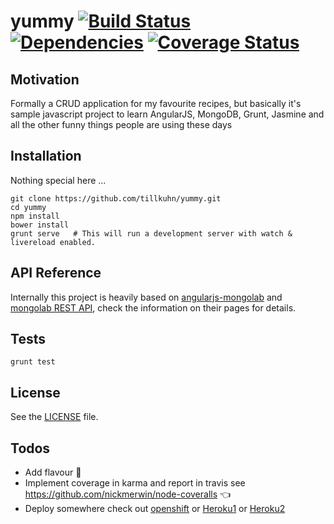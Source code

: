 yummy [![Build Status](https://travis-ci.org/tillkuhn/yummy.svg?branch=master)](https://travis-ci.org/tillkuhn/yummy) [![Dependencies](https://david-dm.org/tillkuhn/yummy.svg)](https://david-dm.org/tillkuhn/yummy#info=dependencies&view=table) [![Coverage Status](https://coveralls.io/repos/tillkuhn/yummy/badge.svg?branch=master)](https://coveralls.io/r/tillkuhn/yummy?branch=master)
=====

Motivation
-----
Formally a CRUD application for my favourite recipes, but basically it's sample javascript project to learn AngularJS, MongoDB, Grunt, Jasmine and all the other funny things people are using these days

Installation
----------------
Nothing special here ...

    git clone https://github.com/tillkuhn/yummy.git
    cd yummy
    npm install
    bower install
    grunt serve   # This will run a development server with watch & livereload enabled.

API Reference
------
Internally this project is heavily based on [angularjs-mongolab](https://github.com/pkozlowski-opensource/angularjs-mongolab) and [mongolab REST API](http://docs.mongolab.com/data-api/), check the information on their pages for details.

Tests
-----

    grunt test

License
------
See the [LICENSE](https://github.com/tillkuhn/yummy/blob/master/LICENSE) file.

Todos
----
* Add flavour :sparkling_heart:
* Implement coverage in karma and report in travis see https://github.com/nickmerwin/node-coveralls :point_left:
* Deploy somewhere check out [openshift](https://blog.openshift.com/getting-started-with-mongodb-on-nodejs-on-openshift/) or [Heroku1](http://www.sitepoint.com/deploying-yeomanangular-app-heroku/) or [Heroku2](http://cloud.dzone.com/articles/how-deploy-angularjs-app)
